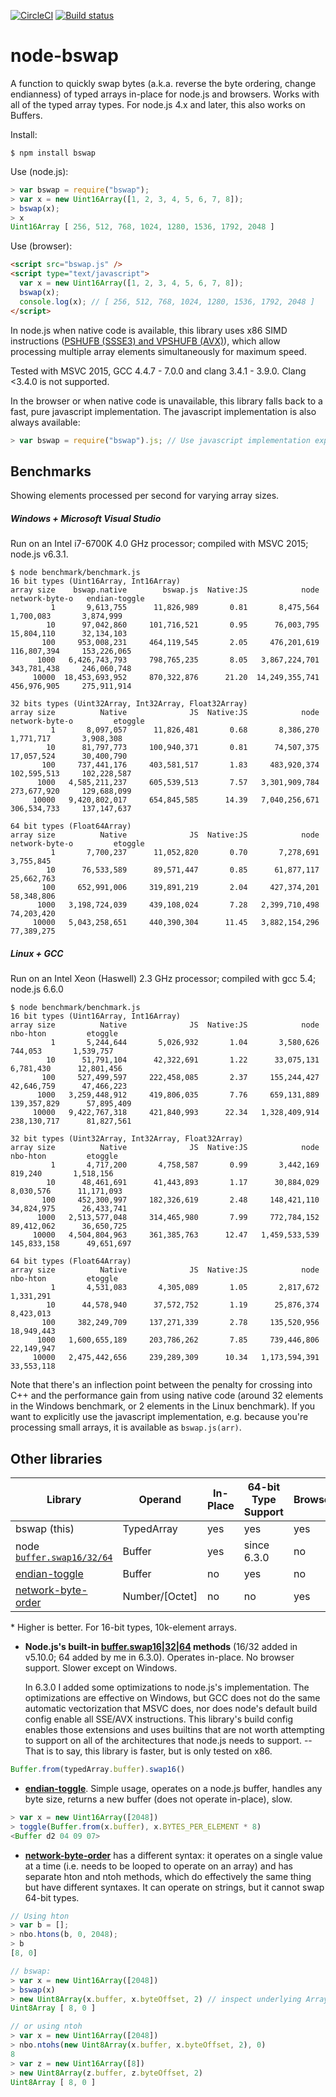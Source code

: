 [![CircleCI](https://circleci.com/gh/zbjornson/node-bswap.svg?style=svg)](https://circleci.com/gh/zbjornson/node-bswap)
[![Build status](https://ci.appveyor.com/api/projects/status/ddnemfveens34b12/branch/master?svg=true)](https://ci.appveyor.com/project/zbjornson/node-bswap/branch/master)


# node-bswap

A function to quickly swap bytes (a.k.a. reverse the byte ordering, change
endianness) of typed arrays in-place for node.js and browsers. Works with all
of the typed array types. For node.js 4.x and later, this also works on
Buffers.

Install:
```
$ npm install bswap
```

Use (node.js):
```js
> var bswap = require("bswap");
> var x = new Uint16Array([1, 2, 3, 4, 5, 6, 7, 8]);
> bswap(x);
> x
Uint16Array [ 256, 512, 768, 1024, 1280, 1536, 1792, 2048 ]
```

Use (browser):
```html
<script src="bswap.js" />
<script type="text/javascript">
  var x = new Uint16Array([1, 2, 3, 4, 5, 6, 7, 8]);
  bswap(x);
  console.log(x); // [ 256, 512, 768, 1024, 1280, 1536, 1792, 2048 ]
</script>
```

In node.js when native code is available, this library uses x86 SIMD
instructions ([PSHUFB (SSSE3) and VPSHUFB (AVX)](http://www.felixcloutier.com/x86/PSHUFB.html)),
which allow processing multiple array elements simultaneously for maximum
speed.

Tested with MSVC 2015, GCC 4.4.7 - 7.0.0 and clang 3.4.1 - 3.9.0. Clang <3.4.0
is not supported.

In the browser or when native code is unavailable, this library falls back to
a fast, pure javascript implementation. The javascript implementation is also
always available:

```js
> var bswap = require("bswap").js; // Use javascript implementation explicitly
```

## Benchmarks

Showing elements processed per second for varying array sizes.

##### Windows + Microsoft Visual Studio
Run on an Intel i7-6700K 4.0 GHz processor; compiled with MSVC 2015; node.js v6.3.1.

```
$ node benchmark/benchmark.js
16 bit types (Uint16Array, Int16Array)
array size    bswap.native        bswap.js  Native:JS            node  network-byte-o   endian-toggle
         1       9,613,755      11,826,989       0.81       8,475,564       1,700,083       3,874,999
        10      97,042,860     101,716,521       0.95      76,003,795      15,804,110      32,134,103
       100     953,008,231     464,119,545       2.05     476,201,619     116,807,394     153,226,065
      1000   6,426,743,793     798,765,235       8.05   3,867,224,701     343,781,438     246,060,748
     10000  18,453,693,952     870,322,876      21.20  14,249,355,741     456,976,905     275,911,914

32 bits types (Uint32Array, Int32Array, Float32Array)
array size          Native              JS  Native:JS            node  network-byte-o         etoggle
         1       8,097,057      11,826,481       0.68       8,386,270       1,771,717       3,908,308
        10      81,797,773     100,940,371       0.81      74,507,375      17,057,524      30,400,790
       100     737,441,176     403,581,517       1.83     483,920,374     102,595,513     102,228,587
      1000   4,585,211,237     605,539,513       7.57   3,301,909,784     273,677,920     129,688,099
     10000   9,420,802,017     654,845,585      14.39   7,040,256,671     306,534,733     137,147,637

64 bit types (Float64Array)
array size          Native              JS  Native:JS            node  network-byte-o         etoggle
         1       7,700,237      11,052,820       0.70       7,278,691                       3,755,845
        10      76,533,589      89,571,447       0.85      61,877,117                      25,662,763
       100     652,991,006     319,891,219       2.04     427,374,201                      58,348,806
      1000   3,198,724,039     439,108,024       7.28   2,399,710,498                      74,203,420
     10000   5,043,258,651     440,390,304      11.45   3,882,154,296                      77,389,275
```

##### Linux + GCC
Run on an Intel Xeon (Haswell) 2.3 GHz processor; compiled with gcc 5.4; node.js 6.6.0

```
$ node benchmark/benchmark.js
16 bit types (Uint16Array, Int16Array)
array size          Native              JS  Native:JS            node        nbo-hton         etoggle
         1       5,244,644       5,026,932       1.04       3,580,626         744,053       1,539,757
        10      51,791,104      42,322,691       1.22      33,075,131       6,781,430      12,801,456
       100     527,499,597     222,458,085       2.37     155,244,427      42,646,759      47,466,223
      1000   3,259,448,912     419,806,035       7.76     659,131,889     139,357,829      57,895,409
     10000   9,422,767,318     421,840,993      22.34   1,328,409,914     238,130,717      81,827,561

32 bit types (Uint32Array, Int32Array, Float32Array)
array size          Native              JS  Native:JS            node        nbo-hton         etoggle
         1       4,717,200       4,758,587       0.99       3,442,169         819,240       1,518,156
        10      48,461,691      41,443,893       1.17      30,884,029       8,030,576      11,171,093
       100     452,300,997     182,326,619       2.48     148,421,110      34,824,975      26,433,741
      1000   2,513,577,048     314,465,980       7.99     772,784,152      89,412,062      36,650,725
     10000   4,504,804,963     361,385,763      12.47   1,459,533,539     145,833,158      49,651,697

64 bit types (Float64Array)
array size          Native              JS  Native:JS            node        nbo-hton         etoggle
         1       4,531,083       4,305,089       1.05       2,817,672                       1,331,291
        10      44,578,940      37,572,752       1.19      25,876,374                       8,423,013
       100     382,249,709     137,271,339       2.78     135,520,956                      18,949,443
      1000   1,600,655,189     203,786,262       7.85     739,446,806                      22,149,947
     10000   2,475,442,656     239,289,309      10.34   1,173,594,391                      33,553,118
```

Note that there's an inflection point between the penalty for crossing into C++ and the
performance gain from using native code (around 32 elements in the Windows benchmark, or 2 elements
in the Linux benchmark). If you want to explicitly use the javascript implementation, e.g. because
you're processing small arrays, it is available as `bswap.js(arr)`.

## Other libraries

| Library | Operand | In-Place | 64-bit Type Support | Browser | Speed (vs bswap)* |
| --- | --- | --- | --- | --- | --- |
| bswap (this) | TypedArray | yes | yes | yes | 1.00 |
| node [`buffer.swap16/32/64`](https://nodejs.org/api/buffer.html#buffer_buf_swap16) | Buffer | yes | since 6.3.0 | no | 0.14 |
| [endian-toggle](https://github.com/substack/endian-toggle) | Buffer | no | yes | no | 0.03 |
| [network-byte-order](https://github.com/mattcg/network-byte-order) | Number/\[Octet\] | no | no | yes | 0.009 |

\* Higher is better. For 16-bit types, 10k-element arrays.

* **Node.js's built-in [buffer.swap16|32|64](https://nodejs.org/api/buffer.html#buffer_buf_swap16)
methods** (16/32 added in v5.10.0; 64 added by me in 6.3.0). Operates in-place. No browser support.
Slower except on Windows.

  In 6.3.0 I added some optimizations to node.js's implementation. The optimizations are effective
  on Windows, but GCC does not do the same automatic vectorization that MSVC does, nor does node's
  default build config enable all SSE/AVX instructions. This library's build config enables those
  extensions and uses builtins that are not worth attempting to support on all of the architectures
  that node.js needs to support. -- That is to say, this library is faster, but is only tested on
  x86.

```js
Buffer.from(typedArray.buffer).swap16()
```

* **[endian-toggle](https://github.com/substack/endian-toggle)**. Simple usage, operates
on a node.js buffer, handles any byte size, returns a new buffer (does not operate
in-place), slow.

```js
> var x = new Uint16Array([2048])
> toggle(Buffer.from(x.buffer), x.BYTES_PER_ELEMENT * 8)
<Buffer d2 04 09 07>
```

* **[network-byte-order](https://github.com/mattcg/network-byte-order)** has a different
syntax: it operates on a single value at a time (i.e. needs to be looped to operate
on an array) and has separate hton and ntoh methods, which do effectively the same
thing but have different syntaxes. It can operate on strings, but it cannot swap
64-bit types.

```js
// Using hton
> var b = [];
> nbo.htons(b, 0, 2048);
> b
[8, 0]

// bswap:
> var x = new Uint16Array([2048])
> bswap(x)
> new Uint8Array(x.buffer, x.byteOffset, 2) // inspect underlying ArrayBuffer
Uint8Array [ 8, 0 ]

// or using ntoh
> var x = new Uint16Array([2048])
> nbo.ntohs(new Uint8Array(x.buffer, x.byteOffset, 2), 0)
8
> var z = new Uint16Array([8])
> new Uint8Array(z.buffer, z.byteOffset, 2)
Uint8Array [ 8, 0 ]
```
